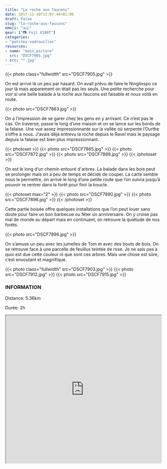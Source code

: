 ```yaml
---
title: "La roche aux faucons"
date: 2017-11-30T12:07:44+01:00
draft: false
slug: "la-roche-aux-faucons"
emoji: "🇧🇪"
gear: ["📷 Fuji X100T"]
categories:
- "petites-vadrouilles"
resources:
- name: "main_picture"
  src: "DSCF7905.jpg"
- src: "*.jpg"
---
```


{{< photo class="fullwidth" src="DSCF7905.jpg" >}}

On est arrivé là un peu par hasard. On avait prévu de faire le Ninglinspo ce jour là mais apparement on était pas les seuls. Une petite recherche pour voir si une belle balade à la roche aux faucons est faisable et nous voilà en route.

{{< photo src="DSCF7863.jpg" >}}

On a l’impression de se garer chez les gens en y arrivant. Ce n’est pas le cas. On traverse, passe le long d’une maison et on se lance sur les bords de la falaise. Une vue assez impressionnante sur la vallée où serpente l’Ourthe s’offre à nous. J'avais déjà entrevu la roche depuis le Ravel mais le paysage depuis la falaise est bien plus impressionnant.

{{< photoset >}}
  {{< photo src="DSCF7865.jpg" >}}
  {{< photo src="DSCF7872.jpg" >}}
  {{< photo src="DSCF7889.jpg" >}}
{{< /photoset >}}

On est le long d’un chemin entouré d'arbres. La balade dans les bois peut se prolonger mais on a peu de temps et décide de couper. La carte semble nous le permettre, on arrive le long d’une petite route que l’on suivra jusqu’à pouvoir re rentrer dans la forêt pour finir la boucle.

{{< photoset max="2" >}}
  {{< photo src="DSCF7890.jpg" >}}
  {{< photo src="DSCF7898.jpg" >}}
{{< /photoset >}}

Cette partie boisée offre quelques installations que l’on peut louer sans doute pour faire un bon barbecue ou fêter un anniversaire. On y croise pas mal de monde au départ mais en continuant, on retrouve la quiétude de nos forêts.

{{< photo src="DSCF7896.jpg" >}}

On s’amuse un peu avec les jumelles de Tom et avec des bouts de bois. On se retrouve face à une parcelle de feuillus teintée de rose. Je ne sais pas à quoi est due cette couleur ni que sont ces arbres. Mais une chose est sûre, c’est envoutant et magnifique.

{{< photo class="fullwidth" src="DSCF7903.jpg" >}}
{{< photo src="DSCF7912.jpg" >}}
{{< photo src="DSCF7915.jpg" >}}

### INFORMATION

Distance: 5.36km

Durée: 2h

<div>
<iframe data-card-recommend="0" data-card-recommend="0" data-card-recommend="0" data-card-recommend="0" data-card-recommend="0" data-card-recommend="0" data-card-recommend="0" scrolling="no"  data-card-recommend="0" src="https://www.google.com/maps/d/embed?mid=1JlEh4zfnQmXykqjUp1gdIFe6GqFmrzCI" width="100%" height="480"></iframe>
</div>
